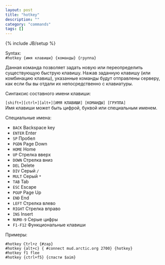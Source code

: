 ```yaml
---
layout: post
title: "hotkey"
description: ""
category: "commands"
tags: []
---
```

{% include JB/setup %}

Syntax:  
`#hotkey {имя клавиши} {команды} {группа}`

Данная команда позволяет задать новую или переопределить существующую быструю клавишу. 
Нажав заданную клавишу (или комбинацию клавиш), указанные команды будут отправлены серверу, как если бы вы отдали их непосредственно с клавиатуры.

Синтаксис составного имени клавиши:

`[shift+][ctrl+][alt+][ИМЯ КЛАВИШИ] [КОМАНДЫ] [ГРУППА]`  
Имя клавиши может быть цифрой, буквой или специальным именем.

Специальные имена:

- `BACK`	Backspace key			
- `ENTER`	Enter					
- `SP`	    Пробел					
- `PGDN`	Page Down				
- `HOME`	Home					
- `UP`	    Стрелка вверх			
- `DOWN`	Стрелка вниз			
- `DEL`	    Delete					
- `DIV`	    Серый `/`				
- `MULT`	Серый `*`
- `TAB`	    Tab                       
- `ESC`	    Escape                    
- `PGUP`	Page Up                  
- `END`	    End                       
- `LEFT`	Стрелка влево            
- `RIGHT`	Стрелка вправо          
- `INS`	    Insert                    
- `NUM0-9`  Серые цифры            
- `F1-F12`  Функциональные клавиши 

Примеры:  

    #hotkey Ctrl+z {#zap}
    #hotkey {alt+c} { #connect mud.arctic.org 2700} {hotkey}
    #hotkey f1 flee
    #hotkey {ctrl+f5} {спасти $aim}
